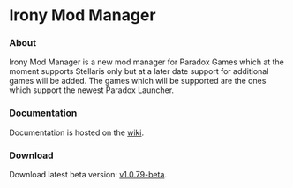 # Irony Mod Manager

### About
Irony Mod Manager is a new mod manager for Paradox Games which at the moment supports Stellaris only but at a later date support for additional games will be added. The games which will be supported are the ones which support the newest Paradox Launcher.

### Documentation
Documentation is hosted on the [wiki](https://github.com/bcssov/IronyModManager/wiki).

### Download
Download latest beta version: [v1.0.79-beta](https://github.com/bcssov/IronyModManager/releases/tag/v1.0.79-beta).

